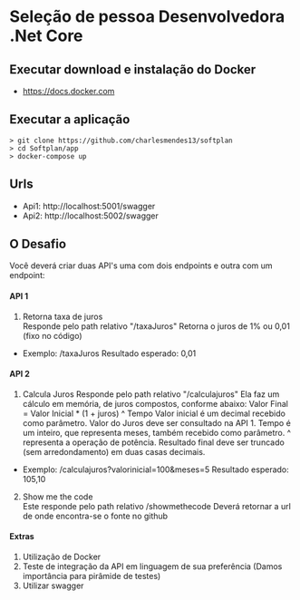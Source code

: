 # Seleção de pessoa Desenvolvedora .Net Core

## Executar download e instalação do Docker
* https://docs.docker.com

## Executar a aplicação
```
> git clone https://github.com/charlesmendes13/softplan
> cd Softplan/app
> docker-compose up
```

## Urls
* Api1: http://localhost:5001/swagger
* Api2: http://localhost:5002/swagger

## O Desafio
Você deverá criar duas API's uma com dois endpoints e outra com um endpoint:

#### API 1
1) Retorna taxa de juros  
Responde pelo path relativo "/taxaJuros"
Retorna o juros de 1% ou 0,01 (fixo no código)

* Exemplo: /taxaJuros Resultado esperado: 0,01

#### API 2  
1) Calcula Juros
Responde pelo path relativo "/calculajuros"
Ela faz um cálculo em memória, de juros compostos, conforme abaixo: Valor Final =
Valor Inicial * (1 + juros) ^ Tempo
Valor inicial é um decimal recebido como parâmetro.
Valor do Juros deve ser consultado na API 1.
Tempo é um inteiro, que representa meses, também recebido como parâmetro.
^ representa a operação de potência.
Resultado final deve ser truncado (sem arredondamento) em duas casas decimais.

* Exemplo: /calculajuros?valorinicial=100&meses=5 Resultado esperado: 105,10

2) Show me the code  
Este responde pelo path relativo /showmethecode Deverá retornar a url de onde
encontra-se o fonte no github

#### Extras
1. Utilização de Docker
2. Teste de integração da API em linguagem de sua preferência (Damos importância para pirâmide de testes)
3. Utilizar swagger

